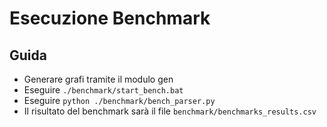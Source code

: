 # Esecuzione Benchmark

## Guida
* Generare grafi tramite il modulo gen
* Eseguire `./benchmark/start_bench.bat`
* Eseguire `python ./benchmark/bench_parser.py`
* Il risultato del benchmark sarà il file `benchmark/benchmarks_results.csv`